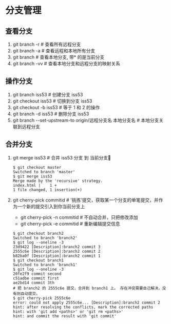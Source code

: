 # 分支管理

## 查看分支

1. git branch -r    # 查看所有远程分支
2. git branch -a    # 查看远程和本地所有分支
3. git branch       # 查看本地分支, 带* 的是当前分支
4. git branch -vv   # 查看本地分支和远程分支的映射关系

## 操作分支

1. git branch iss53     # 创建分支 iss53
2. git checkout iss53   # 切换到分支 iss53
3. git checkout -b iss53                # 等于 1 和 2 的操作
4. git branch -d iss53  # 删除分支 iss53
5. git branch --set-upstream-to origin/远程分支名  本地分支名   # 本地分支关联到远程分支

## 合并分支

1. git merge iss53      # 合并 iss53 分支 到 当前分支🦃

    ``` git  
    $ git checkout master
    Switched to branch 'master'
    $ git merge iss53
    Merge made by the 'recursive' strategy.
    index.html |    1 +
    1 file changed, 1 insertion(+)
    ```

2. git cherry-pick commitid     # '挑拣'提交，获取某一个分支的单笔提交，并作为一个新的提交引入到你当前分支上
    - git cherry-pick -n commitid  # 不自动合并，只把修改添加
    - git cherry-pick -e commitid  # 重新编辑提交信息

    ``` git
    $ git checkout branch2
    Switched to branch 'branch2'
    $ git log --oneline -3
    23d9422 [Description]:branch2 commit 3
    2555c6e [Description]:branch2 commit 2
    b82ba0f [Description]:branch2 commit 1
    $ git checkout branch1
    Switched to branch 'branch1'
    $ git log --oneline -3
    20fe2f9 commit second
    c51adbe commit first
    ae2bd14 commit 3th
    # 把 branch2 的 2555c6e 提交，合并到 branch1 上。 存在冲突需要自己解决，没有则自动提交。
    $ git cherry-pick 2555c6e
    error: could not apply 2555c6e... [Description]:branch2 commit 2
    hint: after resolving the conflicts, mark the corrected paths
    hint: with 'git add <paths>' or 'git rm <paths>'
    hint: and commit the result with 'git commit'

    ```